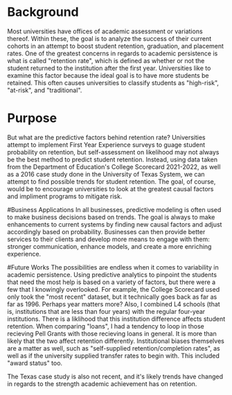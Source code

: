 # Background
Most universities have offices of academic assessment or variations thereof. Within these, the goal is to analyze the success of their current cohorts in an attempt to boost student retention, graduation, and placement rates.
One of the greatest concerns in regards to academic persistence is what is called "retention rate", which is defined as whether or not the student returned to the institution after the first year.
Universities like to examine this factor because the ideal goal is to have more students be retained. This often causes universities to classify students as "high-risk", "at-risk", and "traditional". 

# Purpose
But what are the predictive factors behind retention rate? Universities attempt to implement First Year Experience surveys to guage student probability on retention, but self-assessment on likelihood may not always be the best method to predict student retention.
Instead, using data taken from the Department of Education's College Scorecard 2021-2022, as well as a 2016 case study done in the University of Texas System, we can attempt to find possible trends for student retention. 
The goal, of course, would be to encourage universities to look at the greatest causal factors and impliment programs to mitigate risk. 

#Business Applications
In all businesses, predictive modeling is often used to make business decisions based on trends. The goal is always to make enhancements to current systems by finding new causal factors and adjust accordingly based on probability. 
Businesses can then provide better services to their clients and develop more means to engage with them: stronger communication, enhance models, and create a more enriching experience.

#Future Works 
The possibilities are endless when it comes to variability in academic persistence. Using predictive analytics to pinpoint the students that need the most help is based on a variety of factors, but there were a few that I knowingly overlooked.
For example, the College Scorecard used only took the "most recent" dataset, but it technically goes back as far as far as 1996. Perhaps year matters more? 
Also, I combined L4 schools (that is, institutions that are less than four years) with the regular four-year institutions. There is a liklihood that this institution difference affects student retention. 
When comparing "loans", I had a tendency to loop in those recieving Pell Grants with those recieving loans in general. It is more than likely that the two affect retention differently. 
Institutional biases themselves are a matter as well, such as "self-supplied retention/completion rates", as well as if the university supplied transfer rates to begin with. This included "award status" too.

The Texas case study is also not recent, and it's likely trends have changed in regards to the strength academic achievement has on retention. 
